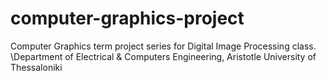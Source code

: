 # computer-graphics-project
Computer Graphics term project series for Digital Image Processing class. \Department of Electrical &amp; Computers Engineering, Aristotle University of Thessaloniki
